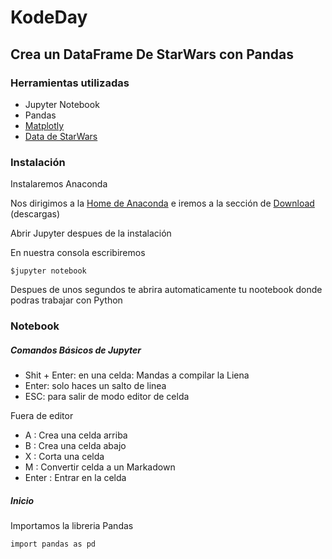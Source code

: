 # KodeDay
## Crea un DataFrame De StarWars con Pandas


### Herramientas utilizadas

* Jupyter Notebook
* Pandas
* [Matplotly](https://matplotlib.org/?fbclid=IwAR2_L-pd4Ycnjd4WZWuP8us9L4Z07844QQ9gjTHtHD7GskLTeCh-c-03hro)
* [Data de StarWars](https://www.kaggle.com/jsphyg/star-wars?fbclid=IwAR1EOOXpTGlZmdOQRZ5d9KApoldJO2O7eCGlF1dB2Qg6hMDU9qtHA2SMRDU)

### Instalación

Instalaremos Anaconda

Nos dirigimos a la [Home de Anaconda](https://www.anaconda.com/) e iremos a la sección de [Download](https://www.anaconda.com/products/individual) (descargas)

Abrir Jupyter despues de la instalación

En nuestra consola escribiremos

`$jupyter notebook`

Despues de unos segundos te abrira automaticamente tu nootebook donde podras trabajar con Python

### Notebook

##### Comandos  Básicos de Jupyter

* Shit + Enter: en una celda: Mandas a compilar la Liena
* Enter: solo haces un salto de linea
* ESC: para salir de modo editor de celda

Fuera de editor
* A : Crea una celda arriba
* B : Crea una celda abajo
* X : Corta una celda
* M : Convertir celda a un Markadown
* Enter : Entrar en la celda

##### Inicio

Importamos la libreria Pandas 

```
import pandas as pd
```




